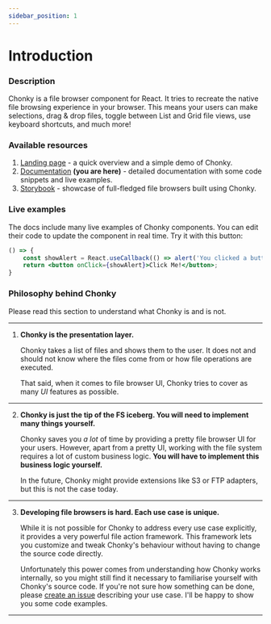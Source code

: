 ```yaml
---
sidebar_position: 1
---
```


# Introduction

### Description

Chonky is a file browser component for React. It tries to recreate the native
file browsing experience in your browser. This means your users can make
selections, drag & drop files, toggle between List and Grid file views, use
keyboard shortcuts, and much more!

### Available resources

1.  [Landing page](/) - a quick overview and a simple demo of Chonky.
2.  [Documentation](/docs/intro) **(you are here)** - detailed documentation with some code snippets and live examples.
3.  [Storybook](https://chonky.io/storybook/2.x/) - showcase of full-fledged file browsers built using Chonky.

### Live examples

The docs include many live examples of Chonky components. You can edit
their code to update the component in real time. Try it with this button:

```jsx live
() => {
    const showAlert = React.useCallback(() => alert('You clicked a button!'));
    return <button onClick={showAlert}>Click Me!</button>;
}
```

### Philosophy behind Chonky

Please read this section to understand what Chonky is and is not.

---

1. **Chonky is the presentation layer.**

    Chonky takes a list of files and shows them to the user. It does not and should not
    know where the files come from or how file operations are executed.

    That said, when it comes to file browser UI, Chonky tries to cover as many _UI_
    features as possible.

---

2. **Chonky is just the tip of the FS iceberg. You will need to implement many things
   yourself.**

    Chonky saves you _a lot_ of time by providing a pretty file browser UI
    for your users. However, apart from a pretty UI, working with the file system
    requires a lot of custom business logic. **You will have to implement this business
    logic yourself.**

    In the future, Chonky might provide extensions like S3 or FTP
    adapters, but this is not the case today.

---

3. **Developing file browsers is hard. Each use case is unique.**

    While it is not possible for Chonky to address every use case explicitly, it
    provides a very powerful file action framework. This framework lets you customize
    and tweak Chonky's behaviour without having to change the source code directly.

    Unfortunately this power comes from understanding how Chonky works internally, so
    you might still find it necessary to familiarise yourself with Chonky's source code.
    If you're not sure how something can be done, please [create an
    issue](https://github.com/TimboKZ/Chonky/issues) describing your use case. I'll be
    happy to show you some code examples.

---